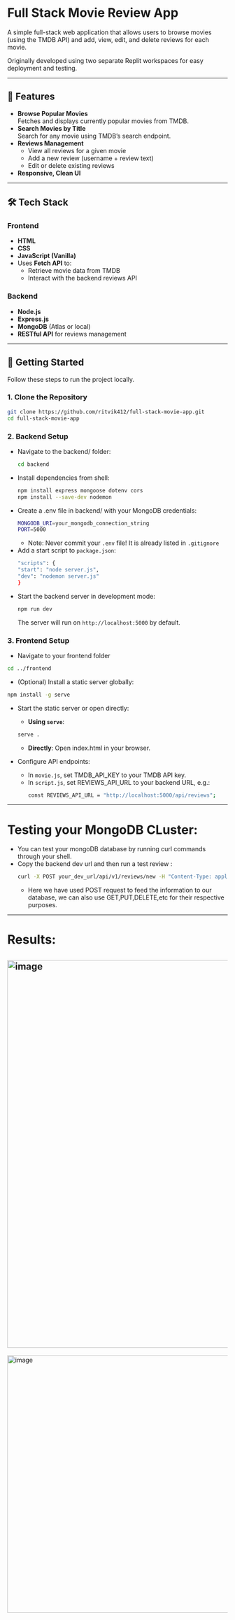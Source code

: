 # Full Stack Movie Review App

A simple full-stack web application that allows users to browse movies (using the TMDB API) and add, view, edit, and delete reviews for each movie.

Originally developed using two separate Replit workspaces for easy deployment and testing.

---

## 🌟 Features

- **Browse Popular Movies**  
  Fetches and displays currently popular movies from TMDB.
- **Search Movies by Title**  
  Search for any movie using TMDB’s search endpoint.
- **Reviews Management**  
  - View all reviews for a given movie  
  - Add a new review (username + review text)  
  - Edit or delete existing reviews  
- **Responsive, Clean UI**  

---

## 🛠️ Tech Stack

### Frontend
- **HTML**  
- **CSS**  
- **JavaScript (Vanilla)**  
- Uses **Fetch API** to:
  - Retrieve movie data from TMDB
  - Interact with the backend reviews API

### Backend
- **Node.js**  
- **Express.js**  
- **MongoDB** (Atlas or local)  
- **RESTful API** for reviews management

---

## 🚀 Getting Started

Follow these steps to run the project locally.

### 1. Clone the Repository
```bash
git clone https://github.com/ritvik412/full-stack-movie-app.git
cd full-stack-movie-app
```

### 2. Backend Setup
- Navigate to the backend/ folder:
  ```bash
  cd backend
  ```
- Install dependencies from shell:
  ```bash
  npm install express mongoose dotenv cors
  npm install --save-dev nodemon
  ```
- Create a .env file in backend/ with your MongoDB credentials:
  ```bash
  MONGODB_URI=your_mongodb_connection_string
  PORT=5000
  ```
    - Note: Never commit your `.env` file! It is already listed in `.gitignore`
- Add a start script to `package.json`:
  ```bash
  "scripts": {
  "start": "node server.js",
  "dev": "nodemon server.js"
  }
  ```
- Start the backend server in development mode:
  ```bash
  npm run dev
  ```
  The server will run on `http://localhost:5000` by default.

### 3. Frontend Setup
- Navigate to your frontend folder
```bash
cd ../frontend
```
- (Optional) Install a static server globally:
```bash
npm install -g serve
```
- Start the static server or open directly:
    - **Using `serve`**:
    ```bash
    serve .
    ```
    - **Directly**: Open index.html in your browser.
- Configure API endpoints:
  
    - In `movie.js`, set TMDB_API_KEY to your TMDB API key.
    - In `script.js`, set REVIEWS_API_URL to your backend URL, e.g.:
      ```bash
      const REVIEWS_API_URL = "http://localhost:5000/api/reviews";
      ```

---

# Testing your MongoDB CLuster:

- You can test your mongoDB database by running curl commands through your shell.
- Copy the backend dev url and then run a test review :
  ```bash
  curl -X POST your_dev_url/api/v1/reviews/new -H "Content-Type: application/json" -d '{"movieId":13, "user":"raymond" ,"review":"very good movie"}'
  ```
    - Here we have used POST request to feed the information to our database, we can also use GET,PUT,DELETE,etc for          their respective purposes.
  
---

# Results:
<img width="940" height="887" alt="image" src="https://github.com/user-attachments/assets/7850b4cd-05a9-4da9-8232-8856659a4efa" /><br>
---
<img width="940" height="589" alt="image" src="https://github.com/user-attachments/assets/d1772c36-beab-4838-abba-4eb154b8490a" />


